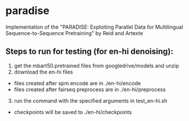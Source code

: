 # paradise
Implementation of the "PARADISE: Exploiting Parallel Data for Multilingual Sequence-to-Sequence Pretraining" by Reid and Artexte

## Steps to run for testing (for en-hi denoising):

1. get the mbart50.pretrained files from googledrive/models and unzip
2. download the en-hi files
  - files created after spm.encode are in ./en-hi/encode
  - files created after fairseq preprocess are in ./en-hi/preprocess
3. run the command with the specified arguments in test_en-hi.sh
  - checkpoints will be saved to ./en-hi/checkpoints
